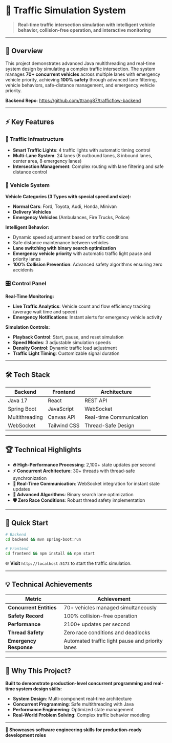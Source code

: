 # 🚦 Traffic Simulation System

> **Real-time traffic intersection simulation with intelligent vehicle behavior, collision-free operation, and interactive monitoring**
---

## 🚀 Overview

This project demonstrates advanced Java multithreading and real-time system design by simulating a complex traffic intersection. The system manages **70+ concurrent vehicles** across multiple lanes with emergency vehicle priority, achieving **100% safety** through advanced lane filtering, vehicle behaviors, safe-distance management, and
emergency vehicle priority. 

**Backend Repo**: https://github.com/ttrang87/trafficflow-backend

---

## ⚡ Key Features

### 🚥 Traffic Infrastructure
- **Smart Traffic Lights**: 4 traffic lights with automatic timing control
- **Multi-Lane System**: 24 lanes (8 outbound lanes, 8 inbound lanes, center area, 8 emergency lanes)  
- **Intersection Management**: Complex routing with lane filtering and safe distance control

### 🚗 Vehicle System

**Vehicle Categories (3 Types with special speed and size):**
- **Normal Cars**: Ford, Toyota, Audi, Honda, Minivan
- **Delivery Vehicles**  
- **Emergency Vehicles** (Ambulances, Fire Trucks, Police)

**Intelligent Behavior:**
- Dynamic speed adjustment based on traffic conditions
- Safe distance maintenance between vehicles
- **Lane switching with binary search optimization**
- **Emergency vehicle priority** with automatic traffic light pause and priority lanes
- **100% Collision Prevention**: Advanced safety algorithms ensuring zero accidents

### 🎛️ Control Panel

**Real-Time Monitoring:**
- **Live Traffic Analytics**: Vehicle count and flow efficiency tracking (average wait time and speed)
- **Emergency Notifications**: Instant alerts for emergency vehicle activity

**Simulation Controls:**
- **Playback Control**: Start, pause, and reset simulation
- **Speed Modes**: 3 adjustable simulation speeds
- **Density Control**: Dynamic traffic load adjustment
- **Traffic Light Timing**: Customizable signal duration

---

## 🛠️ Tech Stack

| **Backend** | **Frontend** | **Architecture** |
|-------------|--------------|------------------|
| Java 17 | React | REST API |
| Spring Boot | JavaScript | WebSocket |
| Multithreading | Canvas API | Real-time Communication |
| WebSocket | Tailwind CSS | Thread-Safe Design |

---

## 🏆 Technical Highlights

- **🔥 High-Performance Processing**: 2,100+ state updates per second
- **⚡ Concurrent Architecture**: 30+ threads with thread-safe synchronization
- **📡 Real-Time Communication**: WebSocket integration for instant state updates
- **🧠 Advanced Algorithms**: Binary search lane optimization
- **🛡️ Zero Race Conditions**: Robust thread safety implementation

---

## 🚀 Quick Start

```bash
# Backend
cd backend && mvn spring-boot:run

# Frontend  
cd frontend && npm install && npm start
```

🌐 **Visit** `http://localhost:5173` to start the traffic simulation.

---

## 💡 Technical Achievements

| **Metric** | **Achievement** |
|------------|-----------------|
| **Concurrent Entities** | 70+ vehicles managed simultaneously |
| **Safety Record** | 100% collision-free operation |
| **Performance** | 2100+ updates per second |
| **Thread Safety** | Zero race conditions and deadlocks |
| **Emergency Response** | Automated traffic light pause and priority lanes |

---

## 🎯 Why This Project?

**Built to demonstrate production-level concurrent programming and real-time system design skills:**

- **System Design**: Multi-component real-time architecture
- **Concurrent Programming**: Safe multithreading with Java
- **Performance Engineering**: Optimized state management
- **Real-World Problem Solving**: Complex traffic behavior modeling

---

**💼 Showcases software engineering skills for production-ready development roles**
